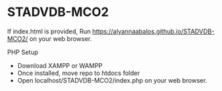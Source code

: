 # STADVDB-MCO2


If index.html is provided, Run https://alyannaabalos.github.io/STADVDB-MCO2/ on your web browser.

PHP Setup
- Download XAMPP or WAMPP
- Once installed, move repo to htdocs folder
- Open localhost/STADVDB-MCO2/index.php on your web browser.
